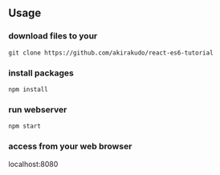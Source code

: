 ## Usage


### download files to your  

```
git clone https://github.com/akirakudo/react-es6-tutorial
```

### install packages

```
npm install
```

### run webserver

```
npm start
```

### access from your web browser
localhost:8080
